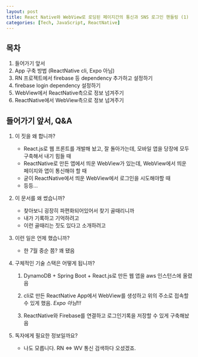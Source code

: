 ```yaml
---
layout: post
title: React Native와 WebView로 로딩된 페이지간의 통신과 SNS 로그인 핸들링 (1)
categories: [Tech, JavaScript, ReactNative]
---
```



목차
--------------------------

1. 들어가기 앞서
2. App 구축 방법 (ReactNative cli, Expo 아님)
3. RN 프로젝트에서 firebase 등 dependency 추가하고 설정하기
4. firebase login dependency 설정하기
5. WebView에서 ReactNative측으로 정보 넘겨주기
6. ReactNative에서 WebView측으로 정보 넘겨주기

들어가기 앞서, Q&A
---------------------

1. 이 짓을 왜 합니까?

    - React.js로 웹 프론트를 개발해 놨고, 잘 돌아가는데, 모바일 앱을 당장에 모두 구축해서 내기 힘들 때
    - ReactNative로 만든 앱에서 띄운 WebView가 있는데, WebView에서 띄운 페이지와 앱이 통신해야 할 때
    - 굳이 ReactNative에서 띄운 WebView에서 로그인을 시도해야할 때
    - 등등...
    
2. 이 문서를 왜 썼습니까?

    - 찾아보니 굉장히 파편화되어있어서 찾기 골때리니까
    - 내가 기록하고 기억하려고
    - 이런 골때리는 짓도 있다고 소개하려고

3. 이런 일은 언제 했습니까?

    - 한 7월 중순 쯤? 꽤 됐음

4. 구체적인 기술 스택은 어떻게 됩니까?

    1) DynamoDB + Spring Boot + React.js로 만든 웹 앱을 aws 인스턴스에 올렸음
    
    2) cli로 만든 ReactNative App에서 WebView를 생성하고 위의 주소로 접속할 수 있게 했음. *Expo 아님!!!*
    
    3) ReactNative와 Firebase를 연결하고 로그인기록을 저장할 수 있게 구축해놨음

5. 독자에게 필요한 정보일까요?

    - 나도 모릅니다. RN <=> WV 통신 검색하다 오셨겠죠.



    

